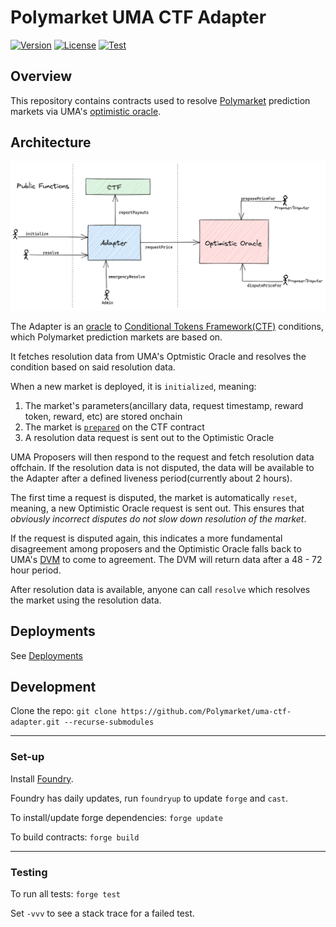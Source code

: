 # Polymarket UMA CTF Adapter

[![Version][version-badge]][version-link]
[![License][license-badge]][license-link]
[![Test][ci-badge]][ci-link]

[version-badge]: https://img.shields.io/github/v/release/polymarket/uma-ctf-adapter.svg?label=version
[version-link]: https://github.com/Polymarket/uma-ctf-adapter/releases
[license-badge]: https://img.shields.io/github/license/polymarket/uma-ctf-adapter
[license-link]: https://github.com/Polymarket/uma-ctf-adapter/blob/main/LICENSE.md
[ci-badge]: https://github.com/Polymarket/uma-ctf-adapter/workflows/Tests/badge.svg
[ci-link]: https://github.com/Polymarket/uma-ctf-adapter/actions/workflows/Tests.yaml

## Overview

This repository contains contracts used to resolve [Polymarket](https://polymarket.com/) prediction markets via UMA's [optimistic oracle](https://docs.umaproject.org/oracle/optimistic-oracle-interface).

## Architecture
![Contract Architecture](./docs/adapter.png)

The Adapter is an [oracle](https://github.com/Polymarket/conditional-tokens-contracts/blob/a927b5a52cf9ace712bf1b5fe1d92bf76399e692/contracts/ConditionalTokens.sol#L65) to [Conditional Tokens Framework(CTF)](https://docs.gnosis.io/conditionaltokens/) conditions, which Polymarket prediction markets are based on.

It fetches resolution data from UMA's Optmistic Oracle and resolves the condition based on said resolution data.

When a new market is deployed, it is `initialized`, meaning:
1) The market's parameters(ancillary data, request timestamp, reward token, reward, etc) are stored onchain
2) The market is [`prepared`](https://github.com/Polymarket/conditional-tokens-contracts/blob/a927b5a52cf9ace712bf1b5fe1d92bf76399e692/contracts/ConditionalTokens.sol#L65) on the CTF contract
3) A resolution data request is sent out to the Optimistic Oracle

UMA Proposers will then respond to the request and fetch resolution data offchain. If the resolution data is not disputed, the data will be available to the Adapter after a defined liveness period(currently about 2 hours).

The first time a request is disputed, the market is automatically `reset`, meaning, a new Optimistic Oracle request is sent out. This ensures that *obviously incorrect disputes do not slow down resolution of the market*.

If the request is disputed again, this indicates a more fundamental disagreement among proposers and the Optimistic Oracle falls back to UMA's [DVM](https://docs.umaproject.org/getting-started/oracle#umas-data-verification-mechanism) to come to agreement. The DVM will return data after a 48 - 72 hour period.

After resolution data is available, anyone can call `resolve` which resolves the market using the resolution data.


## Deployments

See [Deployments](https://github.com/Polymarket/uma-ctf-adapter/releases)


## Development

Clone the repo: `git clone https://github.com/Polymarket/uma-ctf-adapter.git --recurse-submodules`

---

### Set-up

Install [Foundry](https://github.com/foundry-rs/foundry/).

Foundry has daily updates, run `foundryup` to update `forge` and `cast`.

To install/update forge dependencies: `forge update`

To build contracts: `forge build`

---

### Testing

To run all tests: `forge test`

Set `-vvv` to see a stack trace for a failed test.